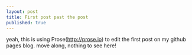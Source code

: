 ```yaml
---
layout: post
title: First post past the post
published: true
---
```



yeah, this is using Prose(http://prose.io) to edit the first post on my github pages blog. move along, nothing to see here!
